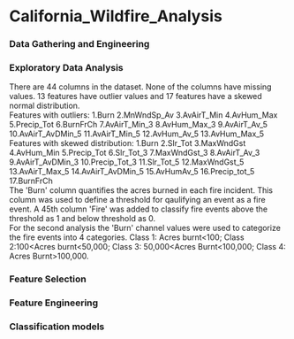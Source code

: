 # California_Wildfire_Analysis

### Data Gathering and Engineering

### Exploratory Data Analysis
There are 44 columns in the dataset. None of the columns have missing values. 13 features have outlier values and 17 features have a skewed normal distribution.\
Features with outliers: 1.Burn 2.MnWndSp_Av 3.AvAirT_Min 4.AvHum_Max 5.Precip_Tot 6.BurnFrCh 7.AvAirT_Min_3 8.AvHum_Max_3 9.AvAirT_Av_5 10.AvAirT_AvDMin_5 11.AvAirT_Min_5 12.AvHum_Av_5 13.AvHum_Max_5\
Features with skewed distribution: 1.Burn 2.Slr_Tot 3.MaxWndGst 4.AvHum_Min 5.Precip_Tot 6.Slr_Tot_3 7.MaxWndGst_3 8.AvAirT_Av_3 9.AvAirT_AvDMin_3 10.Precip_Tot_3 11.Slr_Tot_5 12.MaxWndGst_5 13.AvAirT_Max_5 14.AvAirT_AvDMin_5 15.AvHumAv_5 16.Precip_tot_5 17.BurnFrCh\
The 'Burn' column quantifies the acres burned in each fire incident. This column was used to define a threshold for qaulifying an event as a fire event. A 45th column 'Fire' was added to classify fire events above the threshold as 1 and below threshold as 0.\
For the second analysis the 'Burn' channel values were used to categorize the fire events into 4 categories. Class 1: Acres burnt<100; Class 2:100<Acres burnt<50,000; Class 3: 50,000<Acres Burnt<100,000; Class 4: Acres Burnt>100,000.  
### Feature Selection

### Feature Engineering

### Classification models
